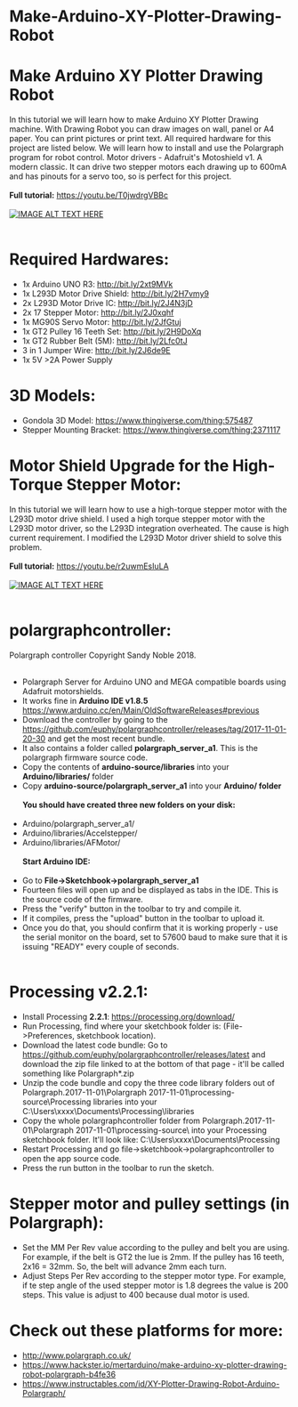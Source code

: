 
# Make-Arduino-XY-Plotter-Drawing-Robot
# Make Arduino XY Plotter Drawing Robot
In this tutorial we will learn how to make Arduino XY Plotter Drawing machine. With Drawing Robot you can draw images on wall, panel or A4 paper. You can print pictures or print text. All required hardware for this project are listed below. We will learn how to install and use the Polargraph program for robot control. Motor drivers - Adafruit's Motoshield v1. A modern classic. It can drive two stepper motors each drawing up to 600mA and has pinouts for a servo too, so is perfect for this project. </br></br>
**Full tutorial:** https://youtu.be/T0jwdrgVBBc </br></br>
[![IMAGE ALT TEXT HERE](http://img.youtube.com/vi/T0jwdrgVBBc/0.jpg)](http://www.youtube.com/watch?v=T0jwdrgVBBc)</br></br>
# Required Hardwares: </br>
- 1x Arduino UNO R3: http://bit.ly/2xt9MVk
- 1x L293D Motor Drive Shield: http://bit.ly/2H7vmy9
- 2x L293D Motor Drive IC: http://bit.ly/2J4N3jD
- 2x 17 Stepper Motor: http://bit.ly/2J0xqhf
- 1x MG90S Servo Motor: http://bit.ly/2JfGtuj
- 1x GT2 Pulley 16 Teeth Set: http://bit.ly/2H9DoXq
- 1x GT2 Rubber Belt (5M): http://bit.ly/2Lfc0tJ
- 3 in 1 Jumper Wire: http://bit.ly/2J6de9E
- 1x 5V >2A Power Supply
# 3D Models: </br>
- Gondola 3D Model: https://www.thingiverse.com/thing:575487
- Stepper Mounting Bracket: https://www.thingiverse.com/thing:2371117
# Motor Shield Upgrade for the High-Torque Stepper Motor: </br>
In this tutorial we will learn how to use a high-torque stepper motor with the L293D motor drive shield. I used a high torque stepper motor with the L293D motor driver, so the L293D integration overheated. The cause is high current requirement. I modified the L293D Motor driver shield to solve this problem.</br></br>
**Full tutorial:** https://youtu.be/r2uwmEsIuLA </br></br>
[![IMAGE ALT TEXT HERE](http://img.youtube.com/vi/r2uwmEsIuLA/0.jpg)](http://www.youtube.com/watch?v=r2uwmEsIuLA)</br></br>
# polargraphcontroller:
Polargraph controller Copyright Sandy Noble 2018.</br></br>
- Polargraph Server for Arduino UNO and MEGA compatible boards using Adafruit motorshields.
- It works fine in <b>Arduino IDE v1.8.5</b> https://www.arduino.cc/en/Main/OldSoftwareReleases#previous
- Download the controller by going to the https://github.com/euphy/polargraphcontroller/releases/tag/2017-11-01-20-30 and get the most recent bundle. 
- It also contains a folder called <b>polargraph_server_a1</b>. This is the polargraph firmware source code.
- Copy the contents of <b>arduino-source/libraries</b> into your <b>Arduino/libraries/</b> folder
- Copy <b>arduino-source/polargraph_server_a1</b> into your <b>Arduino/ folder</b></br></br>
<b>You should have created three new folders on your disk:</b></br></br>
- Arduino/polargraph_server_a1/
- Arduino/libraries/Accelstepper/
- Arduino/libraries/AFMotor/ </br></br>
<b> Start Arduino IDE:</b></br></br>
- Go to <b>File->Sketchbook->polargraph_server_a1</b>
- Fourteen files will open up and be displayed as tabs in the IDE. This is the source code of the firmware.
- Press the "verify" button in the toolbar to try and compile it.
- If it compiles, press the "upload" button in the toolbar to upload it.
- Once you do that, you should confirm that it is working properly - use the serial monitor on the board, set to 57600 baud to make sure that it is issuing "READY" every couple of seconds.</br></br>
# Processing v2.2.1: 
- Install Processing <b>2.2.1</b>: https://processing.org/download/
- Run Processing, find where your sketchbook folder is: (File->Preferences, sketchbook location).
- Download the latest code bundle: Go to https://github.com/euphy/polargraphcontroller/releases/latest and download the zip file linked to at the bottom of that page - it'll be called something like Polargraph*.zip
- Unzip the code bundle and copy the three code library folders out of Polargraph.2017-11-01\Polargraph 2017-11-01\processing-source\Processing libraries into your C:\Users\xxxx\Documents\Processing\libraries
-	Copy the whole polargraphcontroller folder from Polargraph.2017-11-01\Polargraph 2017-11-01\processing-source\ into your Processing sketchbook folder. It'll look like: C:\Users\xxxx\Documents\Processing
- Restart Processing and go file->sketchbook->polargraphcontroller to open the app source code.
- Press the run button in the toolbar to run the sketch.
# Stepper motor and pulley settings (in Polargraph):
- Set the MM Per Rev value according to the pulley and belt you are using. For example, if the belt is GT2 the lue is 2mm. If the pulley has 16 teeth, 2x16 = 32mm. So, the belt will advance 2mm each turn.
- Adjust Steps Per Rev according to the stepper motor type. For example, if te step angle of the used stepper motor is 1.8 degrees the value is 200 steps. This value is adjust to 400 because dual motor is used.
# Check out these platforms for more:
- http://www.polargraph.co.uk/
- https://www.hackster.io/mertarduino/make-arduino-xy-plotter-drawing-robot-polargraph-b4fe36
- https://www.instructables.com/id/XY-Plotter-Drawing-Robot-Arduino-Polargraph/
